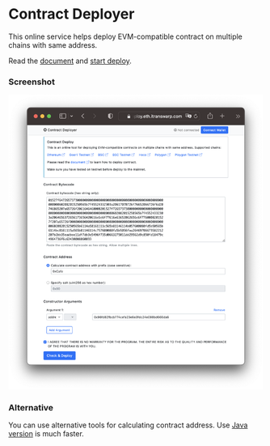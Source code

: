 # Contract Deployer

This online service helps deploy EVM-compatible contract on multiple chains with same address.

Read the [document](doc.md) and [start deploy](https://deploy.eth.itranswarp.com).

### Screenshot

![screenshot](img/screenshot.png)

### Alternative

You can use alternative tools for calculating contract address. Use [Java version](./tree/master/alternative/java) is much faster.
